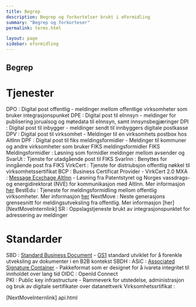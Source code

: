 ```yaml
---
title: Begrep
description: Begrep og forkortelser brukt i eFormidling
summary: "Begrep og forkorteser"
permalink: terms.html

layout: page
sidebar: eformidling
---
```


## Begrep

# Tjenester

DPO
: Digital post offentlig - meldinger mellom offentlige virksomheter som bruker integrasjonspunket
DPE
: Digital post til eInnsyn - meldinger for publisering jorualsog og møtedata til eInnsyn, samt innsynsbegjæringer
DPI
: Digital post til inbygger - meldinger sendt til innbyggers digitale postkasse
DPV
: Digital post til virksomhet - Meldinger til en virksomhets postbox hos AltInn
DPF
: Digital post til fiks meldingsformidler - Meldinger til kommuner og andre virksomheter som bruker FIKS meldingsformidler 
FIKS Meldingsformidler
: Løsning som formidler meldinger mellom avsender og 
SvarUt
: Tjenste for utadgående post til FIKS 
SvarInn
: Benyttes for inngående post fra FIKS 
VirkCert
: Tjenste for distriubsjon offentlig nøkkel til virksomhetssertifikat
BCP
: Business Certificat Provider - VirkCert 2.0
MXA
: [Message Ecxchage AltInn][MxaLink] - Løsning fra Patentstyret og Norges vassdrags- og energidirektorat (NVE) for kommunikasjon med AltInn. Mer informasjon [her][MxaInternlink]
BestEdu
: Tjeneste for meldingsformidling mellom offentlig virksomheter. Mer informasjon [her][BestEduInternlink]
NextMove
: Neste generasjons grensesnitt for meldingsutveksling fra offentlig. Mer informasjon [her][NextMoveInternlink]
SR
: Oppslagstjeneste brukt av integrasjonspunktet for adressering av meldinger




# Standarder

SBD
: [Standard Business Document][SbdLink] - [GS1][Gs1Link] standard utviklet for å forenkle utveksling av dokumenter i en B2B kontekst
SBDH
:
ASiC
: [Associated Signature Container][AsicLink] - Pakkeformat som er designet for å ivareta integritet til innholdet over lang tid
OIDC
: OpenId Connect  
PKI
: Public key infrastructure - Rammeverk for utstedelse, administrasjon og bruk av digitale sertifikater over datanettverk
Virksomhetssrtifikat
:


[MxaLink]: https://sourceforge.net/projects/mxa/
[SbdLink]: http://www.gs1.org/ecom/standards/guidelines#s2
[Gs1Link]: http://www.gs1.org/
[AsicLink]: http://www.etsi.org/deliver/etsi_ts/102900_102999/102918/01.03.01_60/ts_102918v010301p.pdf
[MxaInternlink]: api.html 
[BestEduInternlink]: api.html
[NextMoveInternlink] api.html